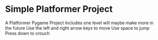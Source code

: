 # Simple Platformer Project
 A Platformer Pygame Project
 Includes one level will maybe make more in the future
 Use the left and right arrow keys to move
 Use space to jump
 Press down to crouch
